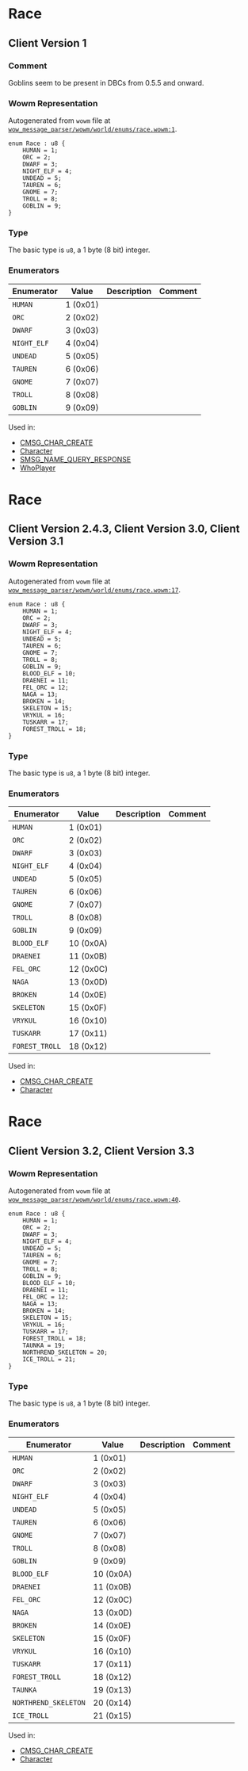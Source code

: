 # Race

## Client Version 1

### Comment

Goblins seem to be present in DBCs from 0.5.5 and onward.

### Wowm Representation

Autogenerated from `wowm` file at [`wow_message_parser/wowm/world/enums/race.wowm:1`](https://github.com/gtker/wow_messages/tree/main/wow_message_parser/wowm/world/enums/race.wowm#L1).

```rust,ignore
enum Race : u8 {
    HUMAN = 1;
    ORC = 2;
    DWARF = 3;
    NIGHT_ELF = 4;
    UNDEAD = 5;
    TAUREN = 6;
    GNOME = 7;
    TROLL = 8;
    GOBLIN = 9;
}
```
### Type
The basic type is `u8`, a 1 byte (8 bit) integer.
### Enumerators
| Enumerator | Value  | Description | Comment |
| --------- | -------- | ----------- | ------- |
| `HUMAN` | 1 (0x01) |  |  |
| `ORC` | 2 (0x02) |  |  |
| `DWARF` | 3 (0x03) |  |  |
| `NIGHT_ELF` | 4 (0x04) |  |  |
| `UNDEAD` | 5 (0x05) |  |  |
| `TAUREN` | 6 (0x06) |  |  |
| `GNOME` | 7 (0x07) |  |  |
| `TROLL` | 8 (0x08) |  |  |
| `GOBLIN` | 9 (0x09) |  |  |

Used in:
* [CMSG_CHAR_CREATE](cmsg_char_create.md)
* [Character](character.md)
* [SMSG_NAME_QUERY_RESPONSE](smsg_name_query_response.md)
* [WhoPlayer](whoplayer.md)

# Race

## Client Version 2.4.3, Client Version 3.0, Client Version 3.1

### Wowm Representation

Autogenerated from `wowm` file at [`wow_message_parser/wowm/world/enums/race.wowm:17`](https://github.com/gtker/wow_messages/tree/main/wow_message_parser/wowm/world/enums/race.wowm#L17).

```rust,ignore
enum Race : u8 {
    HUMAN = 1;
    ORC = 2;
    DWARF = 3;
    NIGHT_ELF = 4;
    UNDEAD = 5;
    TAUREN = 6;
    GNOME = 7;
    TROLL = 8;
    GOBLIN = 9;
    BLOOD_ELF = 10;
    DRAENEI = 11;
    FEL_ORC = 12;
    NAGA = 13;
    BROKEN = 14;
    SKELETON = 15;
    VRYKUL = 16;
    TUSKARR = 17;
    FOREST_TROLL = 18;
}
```
### Type
The basic type is `u8`, a 1 byte (8 bit) integer.
### Enumerators
| Enumerator | Value  | Description | Comment |
| --------- | -------- | ----------- | ------- |
| `HUMAN` | 1 (0x01) |  |  |
| `ORC` | 2 (0x02) |  |  |
| `DWARF` | 3 (0x03) |  |  |
| `NIGHT_ELF` | 4 (0x04) |  |  |
| `UNDEAD` | 5 (0x05) |  |  |
| `TAUREN` | 6 (0x06) |  |  |
| `GNOME` | 7 (0x07) |  |  |
| `TROLL` | 8 (0x08) |  |  |
| `GOBLIN` | 9 (0x09) |  |  |
| `BLOOD_ELF` | 10 (0x0A) |  |  |
| `DRAENEI` | 11 (0x0B) |  |  |
| `FEL_ORC` | 12 (0x0C) |  |  |
| `NAGA` | 13 (0x0D) |  |  |
| `BROKEN` | 14 (0x0E) |  |  |
| `SKELETON` | 15 (0x0F) |  |  |
| `VRYKUL` | 16 (0x10) |  |  |
| `TUSKARR` | 17 (0x11) |  |  |
| `FOREST_TROLL` | 18 (0x12) |  |  |

Used in:
* [CMSG_CHAR_CREATE](cmsg_char_create.md)
* [Character](character.md)

# Race

## Client Version 3.2, Client Version 3.3

### Wowm Representation

Autogenerated from `wowm` file at [`wow_message_parser/wowm/world/enums/race.wowm:40`](https://github.com/gtker/wow_messages/tree/main/wow_message_parser/wowm/world/enums/race.wowm#L40).

```rust,ignore
enum Race : u8 {
    HUMAN = 1;
    ORC = 2;
    DWARF = 3;
    NIGHT_ELF = 4;
    UNDEAD = 5;
    TAUREN = 6;
    GNOME = 7;
    TROLL = 8;
    GOBLIN = 9;
    BLOOD_ELF = 10;
    DRAENEI = 11;
    FEL_ORC = 12;
    NAGA = 13;
    BROKEN = 14;
    SKELETON = 15;
    VRYKUL = 16;
    TUSKARR = 17;
    FOREST_TROLL = 18;
    TAUNKA = 19;
    NORTHREND_SKELETON = 20;
    ICE_TROLL = 21;
}
```
### Type
The basic type is `u8`, a 1 byte (8 bit) integer.
### Enumerators
| Enumerator | Value  | Description | Comment |
| --------- | -------- | ----------- | ------- |
| `HUMAN` | 1 (0x01) |  |  |
| `ORC` | 2 (0x02) |  |  |
| `DWARF` | 3 (0x03) |  |  |
| `NIGHT_ELF` | 4 (0x04) |  |  |
| `UNDEAD` | 5 (0x05) |  |  |
| `TAUREN` | 6 (0x06) |  |  |
| `GNOME` | 7 (0x07) |  |  |
| `TROLL` | 8 (0x08) |  |  |
| `GOBLIN` | 9 (0x09) |  |  |
| `BLOOD_ELF` | 10 (0x0A) |  |  |
| `DRAENEI` | 11 (0x0B) |  |  |
| `FEL_ORC` | 12 (0x0C) |  |  |
| `NAGA` | 13 (0x0D) |  |  |
| `BROKEN` | 14 (0x0E) |  |  |
| `SKELETON` | 15 (0x0F) |  |  |
| `VRYKUL` | 16 (0x10) |  |  |
| `TUSKARR` | 17 (0x11) |  |  |
| `FOREST_TROLL` | 18 (0x12) |  |  |
| `TAUNKA` | 19 (0x13) |  |  |
| `NORTHREND_SKELETON` | 20 (0x14) |  |  |
| `ICE_TROLL` | 21 (0x15) |  |  |

Used in:
* [CMSG_CHAR_CREATE](cmsg_char_create.md)
* [Character](character.md)

